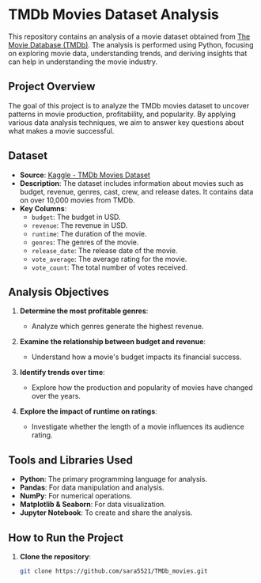 # TMDb Movies Dataset Analysis

This repository contains an analysis of a movie dataset obtained from [The Movie Database (TMDb)](https://www.themoviedb.org/). The analysis is performed using Python, focusing on exploring movie data, understanding trends, and deriving insights that can help in understanding the movie industry.

## Project Overview

The goal of this project is to analyze the TMDb movies dataset to uncover patterns in movie production, profitability, and popularity. By applying various data analysis techniques, we aim to answer key questions about what makes a movie successful.

## Dataset

- **Source**: [Kaggle - TMDb Movies Dataset](https://www.kaggle.com/tmdb/tmdb-movie-metadata)
- **Description**: The dataset includes information about movies such as budget, revenue, genres, cast, crew, and release dates. It contains data on over 10,000 movies from TMDb.
- **Key Columns**:
  - `budget`: The budget in USD.
  - `revenue`: The revenue in USD.
  - `runtime`: The duration of the movie.
  - `genres`: The genres of the movie.
  - `release_date`: The release date of the movie.
  - `vote_average`: The average rating for the movie.
  - `vote_count`: The total number of votes received.

## Analysis Objectives

1. **Determine the most profitable genres**:
   - Analyze which genres generate the highest revenue.

2. **Examine the relationship between budget and revenue**:
   - Understand how a movie's budget impacts its financial success.

3. **Identify trends over time**:
   - Explore how the production and popularity of movies have changed over the years.

4. **Explore the impact of runtime on ratings**:
   - Investigate whether the length of a movie influences its audience rating.

## Tools and Libraries Used

- **Python**: The primary programming language for analysis.
- **Pandas**: For data manipulation and analysis.
- **NumPy**: For numerical operations.
- **Matplotlib & Seaborn**: For data visualization.
- **Jupyter Notebook**: To create and share the analysis.

## How to Run the Project

1. **Clone the repository**:
   ```bash
   git clone https://github.com/sara5521/TMDb_movies.git
